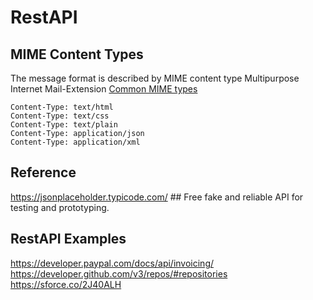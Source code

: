 # RestAPI

## MIME Content Types
The message format is described by MIME content type Multipurpose Internet Mail-Extension
[Common MIME types](https://developer.mozilla.org/en-US/docs/Web/HTTP/Basics_of_HTTP/MIME_types/Common_types)

```
Content-Type: text/html
Content-Type: text/css
Content-Type: text/plain
Content-Type: application/json
Content-Type: application/xml
```


## Reference
https://jsonplaceholder.typicode.com/   ## Free fake and reliable API for testing and prototyping.

## RestAPI Examples
https://developer.paypal.com/docs/api/invoicing/
https://developer.github.com/v3/repos/#repositories
https://sforce.co/2J40ALH
